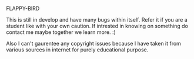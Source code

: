 FLAPPY-BIRD

This is still in develop and have many bugs within itself. Refer it if you are a student like with your own caution.
If intrested in knowing on something do contact me maybe together we learn more. :)

Also I can't gaurentee any copyright issues because I have taken it from various sources in internet for purely 
educational purpose.